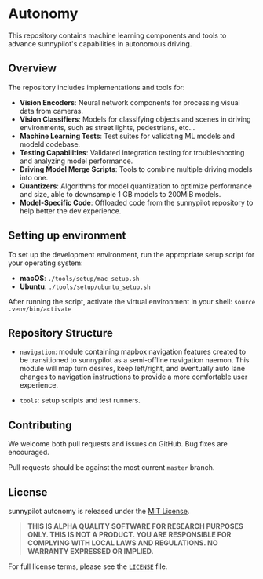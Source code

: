 # Autonomy

This repository contains machine learning components and tools to advance sunnypilot's capabilities in autonomous driving.

## Overview

The repository includes implementations and tools for:

- **Vision Encoders**: Neural network components for processing visual data from cameras.
- **Vision Classifiers**: Models for classifying objects and scenes in driving environments, such as street lights, pedestrians, etc...
- **Machine Learning Tests**: Test suites for validating ML models and modeld codebase.
- **Testing Capabilities**: Validated integration testing for troubleshooting and analyzing model performance.
- **Driving Model Merge Scripts**: Tools to combine multiple driving models into one.
- **Quantizers**: Algorithms for model quantization to optimize performance and size, able to downsample 1 GB models to 200MiB models.
- **Model-Specific Code**: Offloaded code from the sunnypilot repository to help better the dev experience.

## Setting up environment

To set up the development environment, run the appropriate setup script for your operating system:

- **macOS**: `./tools/setup/mac_setup.sh`
- **Ubuntu**: `./tools/setup/ubuntu_setup.sh`

After running the script, activate the virtual environment in your shell:
`source .venv/bin/activate`

## Repository Structure

- `navigation`: module containing mapbox navigation features created to be transitioned to sunnypilot as a semi-offline navigation naemon. This module will map turn desires, keep left/right, and eventually auto lane changes to navigation instructions to provide a more comfortable user experience.

- `tools`: setup scripts and test runners. 

## Contributing

We welcome both pull requests and issues on GitHub. Bug fixes are encouraged.

Pull requests should be against the most current `master` branch.

## License

sunnypilot autonomy is released under the [MIT License](LICENSE).

> **THIS IS ALPHA QUALITY SOFTWARE FOR RESEARCH PURPOSES ONLY. THIS IS NOT A PRODUCT.
> YOU ARE RESPONSIBLE FOR COMPLYING WITH LOCAL LAWS AND REGULATIONS.
> NO WARRANTY EXPRESSED OR IMPLIED.**

For full license terms, please see the [`LICENSE`](LICENSE) file.

